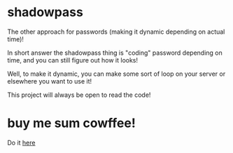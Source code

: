 # shadowpass
The other approach for passwords (making it dynamic depending on actual time)!

In short answer the shadowpass thing is "coding" password depending on time, and you can still figure out how it looks!

Well, to make it dynamic, you can make some sort of loop on your server or elsewhere you want to use it!

This project will always be open to read the code!

# buy me sum cowffee!
Do it [here](https://buycoffee.to/vidmo)
